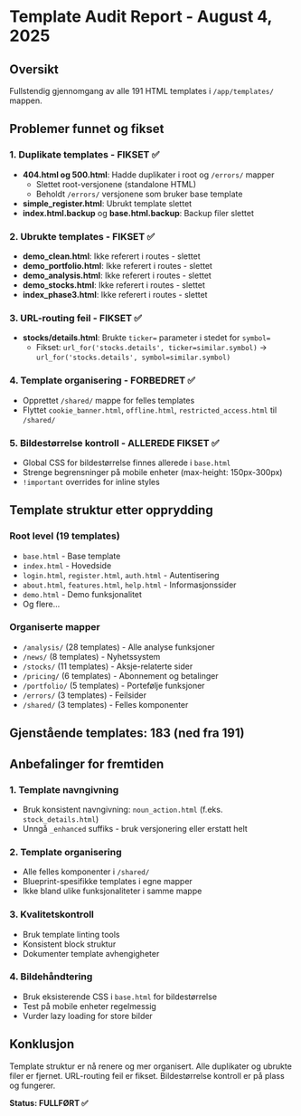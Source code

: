 # Template Audit Report - August 4, 2025

## Oversikt
Fullstendig gjennomgang av alle 191 HTML templates i `/app/templates/` mappen.

## Problemer funnet og fikset

### 1. Duplikate templates - FIKSET ✅
- **404.html og 500.html**: Hadde duplikater i root og `/errors/` mapper
  - Slettet root-versjonene (standalone HTML)
  - Beholdt `/errors/` versjonene som bruker base template
- **simple_register.html**: Ubrukt template slettet
- **index.html.backup** og **base.html.backup**: Backup filer slettet

### 2. Ubrukte templates - FIKSET ✅
- **demo_clean.html**: Ikke referert i routes - slettet
- **demo_portfolio.html**: Ikke referert i routes - slettet  
- **demo_analysis.html**: Ikke referert i routes - slettet
- **demo_stocks.html**: Ikke referert i routes - slettet
- **index_phase3.html**: Ikke referert i routes - slettet

### 3. URL-routing feil - FIKSET ✅
- **stocks/details.html**: Brukte `ticker=` parameter i stedet for `symbol=`
  - Fikset: `url_for('stocks.details', ticker=similar.symbol)` → `url_for('stocks.details', symbol=similar.symbol)`

### 4. Template organisering - FORBEDRET ✅
- Opprettet `/shared/` mappe for felles templates
- Flyttet `cookie_banner.html`, `offline.html`, `restricted_access.html` til `/shared/`

### 5. Bildestørrelse kontroll - ALLEREDE FIKSET ✅
- Global CSS for bildestørrelse finnes allerede i `base.html`
- Strenge begrensninger på mobile enheter (max-height: 150px-300px)
- `!important` overrides for inline styles

## Template struktur etter opprydding

### Root level (19 templates)
- `base.html` - Base template
- `index.html` - Hovedside
- `login.html`, `register.html`, `auth.html` - Autentisering
- `about.html`, `features.html`, `help.html` - Informasjonssider
- `demo.html` - Demo funksjonalitet
- Og flere...

### Organiserte mapper
- `/analysis/` (28 templates) - Alle analyse funksjoner
- `/news/` (8 templates) - Nyhetssystem
- `/stocks/` (11 templates) - Aksje-relaterte sider
- `/pricing/` (6 templates) - Abonnement og betalinger
- `/portfolio/` (5 templates) - Portefølje funksjoner
- `/errors/` (3 templates) - Feilsider
- `/shared/` (3 templates) - Felles komponenter

## Gjenstående templates: 183 (ned fra 191)

## Anbefalinger for fremtiden

### 1. Template navngivning
- Bruk konsistent navngivning: `noun_action.html` (f.eks. `stock_details.html`)
- Unngå `_enhanced` suffiks - bruk versjonering eller erstatt helt

### 2. Template organisering
- Alle felles komponenter i `/shared/`
- Blueprint-spesifikke templates i egne mapper
- Ikke bland ulike funksjonaliteter i samme mappe

### 3. Kvalitetskontroll
- Bruk template linting tools
- Konsistent block struktur
- Dokumenter template avhengigheter

### 4. Bildehåndtering
- Bruk eksisterende CSS i `base.html` for bildestørrelse
- Test på mobile enheter regelmessig
- Vurder lazy loading for store bilder

## Konklusjon
Template struktur er nå renere og mer organisert. Alle duplikater og ubrukte filer er fjernet. URL-routing feil er fikset. Bildestørrelse kontroll er på plass og fungerer.

**Status: FULLFØRT ✅**
